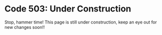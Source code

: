 # Code 503: Under Construction

Stop, hammer time! This page is still under construction, keep an eye out for new changes soon!!
